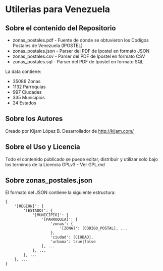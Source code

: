 Utilerias para Venezuela
==========================

## Sobre el contenido del Repositorio

- zonas_postales.pdf - Fuente de donde se obtuvieron los Codigos Postales de Venezuela (IPOSTEL)
- zonas_postales.json - Parser del PDF de Ipostel en formato JSON
- zonas_postales.csv - Parser del PDF de Ipostel en formato CSV
- zonas_postales.sql - Parser del PDF de Ipostel en formato SQL

La data contiene:
- 35086 Zonas
- 1132 Parroquias
- 997 Ciudades
- 335 Municipios
- 24 Estados

## Sobre los Autores

Creado por Kijam López B. Desarrollador de http://kijam.com/

## Sobre el Uso y Licencia

Todo el contenido publicado se puede editar, distribuir y utilizar solo bajo los terminos de la Licencia GPLv3 - Ver GPL.md

## Sobre zonas_postales.json

El formato del JSON contiene la siguiente estructura:
```
{
	'[REGION]': {
		'[ESTADO]': {
			'[MUNICIPIO]': {
				'[PARROQUIA]': {
					'zonas': {
						'[ZONA]': [CODIGO_POSTAL], ...
					},
					'ciudad': [CIUDAD],
					'urbana': true|false
				}, ...
			}, ...
		}, ...
	}, ...
}
```
